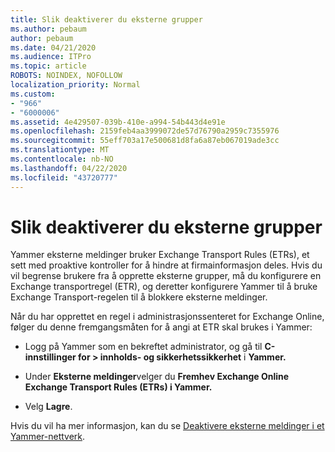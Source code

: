 ```yaml
---
title: Slik deaktiverer du eksterne grupper
ms.author: pebaum
author: pebaum
ms.date: 04/21/2020
ms.audience: ITPro
ms.topic: article
ROBOTS: NOINDEX, NOFOLLOW
localization_priority: Normal
ms.custom:
- "966"
- "6000006"
ms.assetid: 4e429507-039b-410e-a994-54b443d4e91e
ms.openlocfilehash: 2159feb4aa3999072de57d76790a2959c7355976
ms.sourcegitcommit: 55eff703a17e500681d8fa6a87eb067019ade3cc
ms.translationtype: MT
ms.contentlocale: nb-NO
ms.lasthandoff: 04/22/2020
ms.locfileid: "43720777"
---
```

# <a name="how-to-disable-external-groups"></a>Slik deaktiverer du eksterne grupper

Yammer eksterne meldinger bruker Exchange Transport Rules (ETRs), et sett med proaktive kontroller for å hindre at firmainformasjon deles. Hvis du vil begrense brukere fra å opprette eksterne grupper, må du konfigurere en Exchange transportregel (ETR), og deretter konfigurere Yammer til å bruke Exchange Transport-regelen til å blokkere eksterne meldinger.
  
Når du har opprettet en regel i administrasjonssenteret for Exchange Online, følger du denne fremgangsmåten for å angi at ETR skal brukes i Yammer:
  
- Logg på Yammer som en bekreftet administrator, og gå til **C-innstillinger for \> innholds- og sikkerhetssikkerhet** i **Yammer.**

- Under **Eksterne meldinger**velger du **Fremhev Exchange Online Exchange Transport Rules (ETRs) i Yammer.**

- Velg **Lagre**.

Hvis du vil ha mer informasjon, kan du se [Deaktivere eksterne meldinger i et Yammer-nettverk](https://docs.microsoft.com/yammer/work-with-external-users/disable-external-messaging).
  